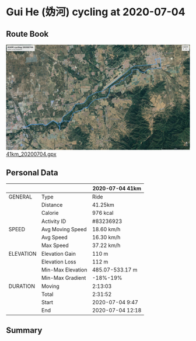 <head>
    <link rel="stylesheet" href="https://unpkg.com/leaflet@1.6.0/dist/leaflet.css" integrity="sha512-xwE/Az9zrjBIphAcBb3F6JVqxf46+CDLwfLMHloNu6KEQCAWi6HcDUbeOfBIptF7tcCzusKFjFw2yuvEpDL9wQ==" crossorigin=""/>
    <script src="https://unpkg.com/leaflet@1.6.0/dist/leaflet.js" integrity="sha512-gZwIG9x3wUXg2hdXF6+rVkLF/0Vi9U8D2Ntg4Ga5I5BZpVkVxlJWbSQtXPSiUTtC0TjtGOmxa1AJPuV0CPthew==" crossorigin=""></script>
</head>

# Gui He (妫河) cycling at 2020-07-04
## Route Book
![41km_20200704.jpg](41km_20200704.jpg)
[41km_20200704.gpx](41km_20200704.gpx)
## Personal Data
<style></style>

|           |                   | 2020-07-04 41km  |
|-----------|-------------------|------------------|
| GENERAL   | Type              | Ride             |
|           | Distance          | 41.25km          |
|           | Calorie           | 976 kcal         |
|           | Activity ID       | #83236923        |
| SPEED     | Avg Moving Speed  | 18.60 km/h       |
|           | Avg Speed         | 16.30 km/h       |
|           | Max Speed         | 37.22 km/h       |
| ELEVATION | Elevation Gain    | 110 m            |
|           | Elevation Loss    | 112 m            |
|           | Min-Max Elevation | 485.07-533.17 m  |
|           | Min-Max Gradient  | -18%-19%         |
| DURATION  | Moving            | 2:13:03          |
|           | Total             | 2:31:52          |
|           | Start             | 2020-07-04 9:47  |
|           | End               | 2020-07-04 12:18 |


## Summary
